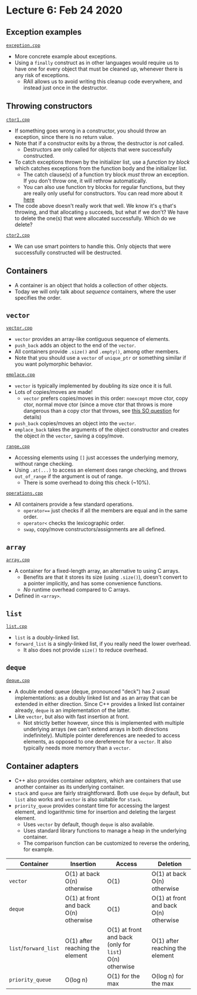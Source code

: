 # Lecture 6: Feb 24 2020

## Exception examples

[`exception.cpp`](exception.cpp)

- More concrete example about exceptions.
- Using a `finally` construct as in other languages would require us to have one for every object that must be cleaned up, whenever there is any risk of exceptions.
  - RAII allows us to avoid writing this cleanup code everywhere, and instead just once in the destructor.

## Throwing constructors

[`ctor1.cpp`](ctor1.cpp)

- If something goes wrong in a constructor, you should throw an exception, since there is no return value.
- Note that if a constructor exits by a throw, the destructor is _not_ called.
  - Destructors are only called for objects that were successfully constructed.
- To catch exceptions thrown by the initializer list, use a _function try block_ which catches exceptions from the function body and the initializer list.
  - The catch clause(s) of a function try block _must_ throw an exception. If you don't throw one, it will rethrow automatically.
  - You can also use function try blocks for regular functions, but they are really only useful for constructors. You can read more about it [here](https://en.cppreference.com/w/cpp/language/function-try-block)
- The code above doesn't really work that well. We know it's `q` that's throwing, and that allocating `p` succeeds, but what if we don't? We have to delete the one(s) that were allocated successfully. Which do we delete?

[`ctor2.cpp`](ctor2.cpp)

- We can use smart pointers to handle this. Only objects that were successfully constructed will be destructed.

## Containers

- A container is an object that holds a collection of other objects.
- Today we will only talk about _sequence_ containers, where the user specifies the order.

## `vector`

[`vector.cpp`](vector.cpp)

- `vector` provides an array-like contiguous sequence of elements.
- `push_back` adds an object to the end of the `vector`.
- All containers provide `.size()` and `.empty()`, among other members.
- Note that you should use a `vector` of `unique_ptr` or something similar if you want polymorphic behavior.

[`emplace.cpp`](emplace.cpp)

- `vector` is typically implemented by doubling its size once it is full.
- Lots of copies/moves are made!
  - `vector` prefers copies/moves in this order: `noexcept` move ctor, copy ctor, normal move ctor (since a move ctor that throws is more dangerous than a copy ctor that throws, see [this SO question](https://stackoverflow.com/questions/28627348/noexcept-and-copy-move-constructors) for details)
- `push_back` copies/moves an object into the `vector`.
- `emplace_back` takes the arguments of the object constructor and creates the object _in_ the `vector`, saving a copy/move.

[`range.cpp`](range.cpp)

- Accessing elements using `[]` just accesses the underlying memory, without range checking.
- Using `.at(...)` to access an element does range checking, and throws `out_of_range` if the argument is out of range.
  - There is some overhead to doing this check (~10%).

[`operations.cpp`](operations.cpp)

- All containers provide a few standard operations.
  - `operator==` just checks if all the members are equal and in the same order.
  - `operator<` checks the lexicographic order.
  - `swap`, copy/move constructors/assignments are all defined.

## `array`

[`array.cpp`](array.cpp)

- A container for a fixed-length array, an alternative to using C arrays.
  - Benefits are that it stores its size (using `.size()`), doesn't convert to a pointer implicitly, and has some convenience functions.
  - _No_ runtime overhead compared to C arrays.
- Defined in `<array>`.

## `list`

[`list.cpp`](list.cpp)

- `list` is a doubly-linked list.
- `forward_list` is a singly-linked list, if you really need the lower overhead.
  - It also does not provide `size()` to reduce overhead.

## `deque`

[`deque.cpp`](deque.cpp)

- A double ended queue (deque, pronounced "deck") has 2 usual implementations: as a doubly linked list and as an array that can be extended in either direction. Since C++ provides a linked list container already, `deque` is an implementation of the latter.
- Like `vector`, but also with fast insertion at front.
  - Not strictly better however, since this is implemented with multiple underlying arrays (we can't extend arrays in both directions indefinitely). Multiple pointer dereferences are needed to access elements, as opposed to one dereference for a `vector`. It also typically needs more memory than a `vector`.

## Container adapters

- C++ also provides container _adapters_, which are containers that use another container as its underlying container.
- `stack` and `queue` are fairly straightforward. Both use `deque` by default, but `list` also works and `vector` is also suitable for `stack`.
- `priority_queue` provides constant time for accessing the largest element, and logarithmic time for insertion and deleting the largest element.
  - Uses `vector` by default, though `deque` is also available.
  - Uses standard library functions to manage a heap in the underlying container.
  - The comparison function can be customized to reverse the ordering, for example.

| Container | Insertion | Access | Deletion |
| --- | --- | --- | --- |
| `vector` | O(1) at back<br>O(n) otherwise | O(1) | O(1) at back<br>O(n) otherwise |
| `deque` | O(1) at front and back<br>O(n) otherwise | O(1) | O(1) at front and back<br>O(n) otherwise |
| `list`/`forward_list` | O(1) after reaching the element | O(1) at front and back (only for `list`)<br>O(n) otherwise | O(1) after reaching the element |
| `priority_queue` | O(log n) | O(1) for the max | O(log n) for the max |
